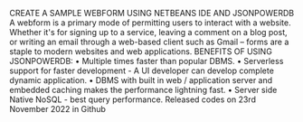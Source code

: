 
CREATE A SAMPLE WEBFORM USING NETBEANS IDE AND JSONPOWERDB
A webform is a primary mode of permitting users to interact with a website. Whether it's for signing up to a service, leaving a comment on a blog post, or writing an email through a web-based client such as Gmail – forms are a staple to modern websites and web applications.
BENEFITS OF USING JSONPOWERDB:
•	Multiple times faster than popular DBMS. 
•	Serverless support for faster development - A UI developer can develop complete dynamic application. 
•	DBMS with built in web / application server and embedded caching makes the performance lightning fast. 
•	Server side Native NoSQL - best query performance.
Released codes on 23rd November 2022 in Github
